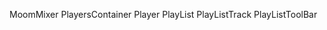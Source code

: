 MoomMixer
    PlayersContainer
        Player
    PlayList
        PlayListTrack
        PlayListToolBar
